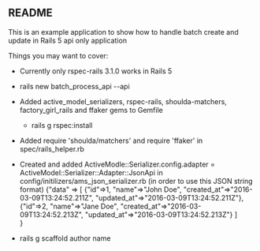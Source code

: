 ## README

This is an example application to show how to handle batch create and update in Rails 5 api only application

Things you may want to cover:

* Currently only rspec-rails 3.1.0 works in Rails 5 
- rails new batch_process_api --api
- Added active_model_serializers, rspec-rails, shoulda-matchers, factory_girl_rails and ffaker gems to Gemfile
  - rails g rspec:install
- Added require 'shoulda/matchers' and require 'ffaker' in spec/rails_helper.rb
- Created and added ActiveModle::Serializer.config.adapter = ActiveModel::Serializer::Adapter::JsonApi in config/initilizers/ams_json_serializer.rb (in order to use this JSON string format)
      {"data" => [
           {"id"=>1, "name"=>"John Doe", "created_at"=>"2016-03-09T13:24:52.211Z", "updated_at"=>"2016-03-09T13:24:52.211Z"}, 
           {"id"=>2, "name"=>"Jane Doe", "created_at"=>"2016-03-09T13:24:52.213Z", "updated_at"=>"2016-03-09T13:24:52.213Z"}
         ]   
       }
       
- rails g scaffold author name

